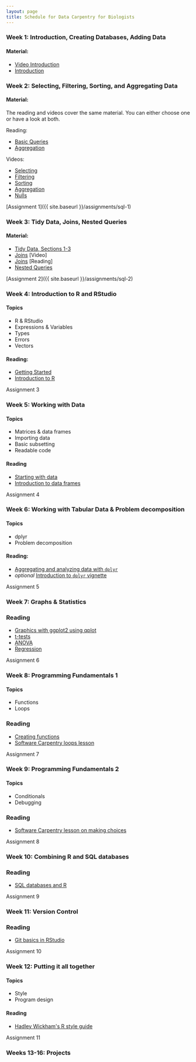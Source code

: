 ```yaml
---
layout: page
title: Schedule for Data Carpentry for Biologists
---
```


### Week 1: Introduction, Creating Databases, Adding Data

#### Material:

* [Video Introduction](http://software-carpentry.org/v4/databases/intro.html)
* [Introduction](https://github.com/datacarpentry/sql-ecology/blob/gh-pages/00-sql-introduction.m)

### Week 2: Selecting, Filtering, Sorting, and Aggregating Data

#### Material:

The reading and videos cover the same material. You can either choose one or
have a look at both.

Reading:

* [Basic Queries](http://datacarpentry.github.io/sql-ecology/01-sql-basic-queries.html)
* [Aggregation](http://datacarpentry.github.io/sql-ecology/02-sql-aggregation.html)

Videos:

* [Selecting](http://software-carpentry.org/v4/access/select.html)
* [Filtering](http://software-carpentry.org/v4/access/filter.html)
* [Sorting](http://software-carpentry.org/v4/access/sort.html)
* [Aggregation](http://software-carpentry.org/v4/access/aggregation.html)
* [Nulls](http://software-carpentry.org/v4/access/null.html)

[Assignment 1]({{ site.baseurl }}/assignments/sql-1)

### Week 3: Tidy Data, Joins, Nested Queries

#### Material:

* [Tidy Data, Sections 1-3](http://vita.had.co.nz/papers/tidy-data.pdf)
* [Joins](http://software-carpentry.org/v4/access/join.html) [Video]
* [Joins](http://datacarpentry.github.io/sql-ecology/03-sql-joins-aliases.html) [Reading]
* [Nested Queries](http://software-carpentry.org/v4/access/nested.html)

[Assignment 2]({{ site.baseurl }}/assignments/sql-2)

### Week 4: Introduction to R and RStudio

#### Topics

* R & RStudio
* Expressions & Variables
* Types
* Errors
* Vectors

#### Reading:

* [Getting Started](http://datacarpentry.github.io/R-ecology/00-before-we-start.html)
* [Introduction to R](http://datacarpentry.github.io/R-ecology/01-intro-to-R.html)

Assignment 3

### Week 5: Working with Data

#### Topics

* Matrices & data frames
* Importing data
* Basic subsetting
* Readable code

#### Reading

* [Starting with data](http://datacarpentry.github.io/R-ecology/02-starting-with-data.html)
* [Introduction to data frames](http://datacarpentry.github.io/R-ecology/03-data-frames.html)
<!--TODO: Add reading on subsetting data frames -->

Assignment 4

### Week 6: Working with Tabular Data & Problem decomposition

#### Topics

* dplyr
* Problem decomposition

#### Reading:

* [Aggregating and analyzing data with `dplyr`](http://datacarpentry.github.io/R-ecology/04-dplyr.html)
* *optional* [Introduction to `dplyr` vignette](https://cran.rstudio.com/web/packages/dplyr/vignettes/introduction.html)

Assignment 5

### Week 7: Graphs & Statistics

### Reading

* [Graphics with ggplot2 using qplot](http://statmethods.net/advgraphs/ggplot2.html)
* [t-tests](http://statmethods.net/stats/ttest.html)
* [ANOVA](http://statmethods.net/stats/anova.html)
* [Regression](http://statmethods.net/stats/regression.html)

Assignment 6

### Week 8: Programming Fundamentals 1

#### Topics

* Functions
* Loops

### Reading

* [Creating functions](http://swcarpentry.github.io/r-novice-inflammation/02-func-R.html)
* [Software Carpentry loops lesson](http://swcarpentry.github.io/r-novice-inflammation/03-loops-R.html)

Assignment 7

### Week 9: Programming Fundamentals 2

#### Topics

* Conditionals
* Debugging

### Reading

* [Software Carpentry lesson on making choices](http://swcarpentry.github.io/r-novice-inflammation/04-cond.html)

Assignment 8

### Week 10: Combining R and SQL databases

### Reading

* [SQL databases and R](http://datacarpentry.github.io/R-ecology/05-r-and-sql)

Assignment 9

### Week 11: Version Control

### Reading

* [Git basics in RStudio](http://nicercode.github.io/git/rstudio.html)

Assignment 10

### Week 12: Putting it all together

#### Topics

* Style
* Program design

#### Reading

* [Hadley Wickham's R style guide](http://r-pkgs.had.co.nz/style.html)

Assignment 11

### Weeks 13-16: Projects

